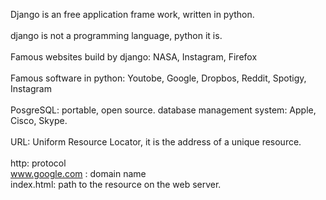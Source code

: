 Django is an free application frame work, written in python.<br><br>
django is not a programming language, python it is.<br><br>
Famous websites build by django: NASA, Instagram, Firefox <br><br>
Famous software in python: Youtobe, Google, Dropbos, Reddit, Spotigy, Instagram <br><br>
PosgreSQL:  portable, open source. database management system: Apple, Cisco, Skype.<br><br>
URL: Uniform Resource Locator, it is the address of a unique resource.<br><br>
http: protocol<br>
www.google.com : domain name<br>
index.html: path to the resource on the web server.<br>
